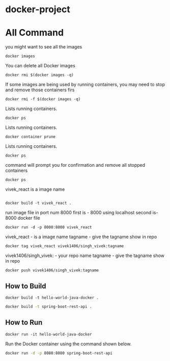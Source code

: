 # docker-project
                              
 
# All Command

you might want to see all the images
```
docker images 
```  

You can delete all Docker images
```
docker rmi $(docker images -q)
```  
 
If some images are being used by running containers, you may need to stop and remove those containers firs
```
docker rmi -f $(docker images -q)
```  

Lists running containers.
```
docker ps 
```  

Lists running containers.
```
docker container prune
```  

Lists running containers.
```
docker ps 
```  

command will prompt you for confirmation and remove all stopped containers
```
docker ps 
```  

vivek_react is a image name
```

docker build -t vivek_react . 
```  
run image file in port num 8000
first is - 8000 using localhost
second is- 8000 docker file
```
docker run -d -p 8000:8000 vivek_react 
```  

vivek_react - is a image name
tagname - give the tagname show in repo
```
docker tag vivek_react vivek1406/singh_vivek:tagname   
```  

vivek1406/singh_vivek: - your repo name
tagname - give the tagname show in repo
```
docker push vivek1406/singh_vivek:tagname
```  


## How to Build
```
docker build -t hello-world-java-docker .
```  
```bash
docker build -t spring-boot-rest-api .
```

## How to Run
```
docker run -it hello-world-java-docker
```

Run the Docker container using the command shown below.

```bash
docker run -d -p 8080:8080 spring-boot-rest-api
```
